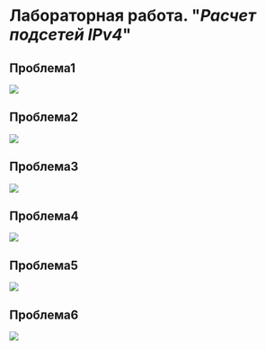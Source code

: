 # **Лабораторная работа. "*Расчет подсетей IPv4*"**

## **Проблема1** 

![](https://github.com/ivanbondarev1/Otus/blob/main/DZ3/П1.png?raw=true)

## **Проблема2**

![](https://github.com/ivanbondarev1/Otus/blob/main/DZ3/П2.png?raw=true)

## **Проблема3**

![](https://github.com/ivanbondarev1/Otus/blob/main/DZ3/П3.png?raw=true)

## **Проблема4**

![](https://github.com/ivanbondarev1/Otus/blob/main/DZ3/П4.png?raw=true)

## **Проблема5**

![](https://github.com/ivanbondarev1/Otus/blob/main/DZ3/П5.png?raw=true)

## **Проблема6**

![](https://github.com/ivanbondarev1/Otus/blob/main/DZ3/П6.png?raw=true)